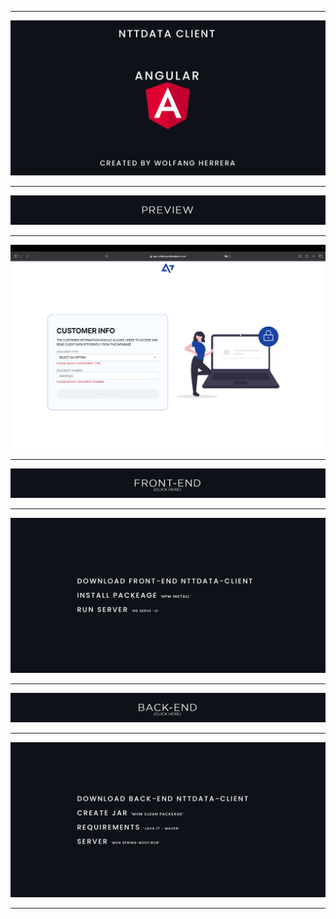 
---

![](docs/Welcome-README.jpg)

---

[![](docs/Preview-README.jpg)](https://app-nttdata.wolfangdevs.com)

---

![](docs/Img-README.png)

---

[![](docs/FrontEnd-README.jpg)](https://github.com/WolfangHerrera/ANGULAR-NTTDATA-CLIENT)

---

![](docs/TextFrontEnd-README.jpg)

---

[![](docs/BackEnd-README.jpg)](https://github.com/WolfangHerrera/JAVA-NTTDATA-CLIENT)

---

![](docs/TextBackEnd-README.jpg)

---
